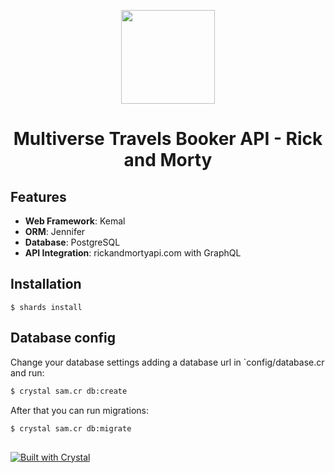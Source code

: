 <p align="center">
    <img width=150 src="https://play-lh.googleusercontent.com/fXQVXTma1ENwAFjsxJ4IT6GntBr3RxWP3HMSLbNdvycl-0tscOQEeJIEAmehcNOt5hCp=w240-h480-rw" />
    <h1 align="center">Multiverse Travels Booker API - Rick and Morty</h1>
</p>

## Features

- **Web Framework**: Kemal
- **ORM**: Jennifer
- **Database**: PostgreSQL
- **API Integration**: rickandmortyapi.com with GraphQL

## Installation

```
$ shards install
```

## Database config

Change your database settings adding a database url in `config/database.cr and run:

```bash
$ crystal sam.cr db:create
```

After that you can run migrations:

```bash
$ crystal sam.cr db:migrate
```

##
[![Built with Crystal](https://img.shields.io/badge/built%20with-crystal-000000.svg?style=flat-square)](https://crystal-lang.org/) 
